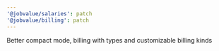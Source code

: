 ```yaml
---
'@jobvalue/salaries': patch
'@jobvalue/billing': patch
---
```


Better compact mode, billing with types and customizable billing kinds
